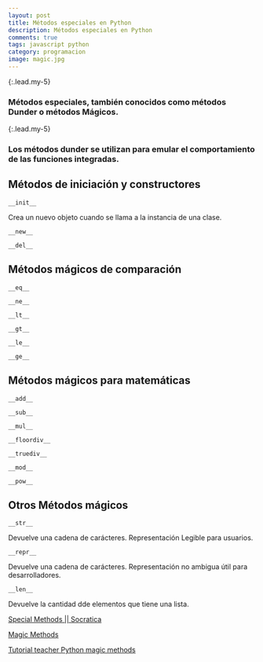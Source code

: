 ```yaml
---
layout: post
title: Métodos especiales en Python
description: Métodos especiales en Python
comments: true
tags: javascript python
category: programacion
image: magic.jpg
---
```


{:.lead.my-5}
### Métodos especiales, también conocidos como métodos Dunder o métodos Mágicos.

{:.lead.my-5}
### Los métodos dunder se utilizan para emular el comportamiento de las funciones integradas.

## Métodos de iniciación y constructores

`__init__`


Crea un nuevo objeto cuando se llama a la instancia de una clase.

`__new__` 

`__del__`

## Métodos mágicos de comparación

`__eq__`

`__ne__`

`__lt__`

`__gt__`

`__le__`

`__ge__`

## Métodos mágicos para matemáticas

`__add__`

`__sub__`

`__mul__`

`__floordiv__`

`__truediv__`

`__mod__`

`__pow__`


## Otros Métodos mágicos

`__str__`

Devuelve una cadena de carácteres. Representación Legible para usuarios.

`__repr__`

Devuelve una cadena de carácteres. Representación no ambigua útil para desarrolladores.

`__len__`

Devuelve la cantidad dde elementos que tiene una lista.





[Special Methods || Socratica ](https://www.youtube.com/watch?v=IkWrlRei0uA&t=488s)

[Magic Methods](https://rszalski.github.io/magicmethods/)

[Tutorial teacher Python magic methods](https://www.tutorialsteacher.com/python/magic-methods-in-python)
